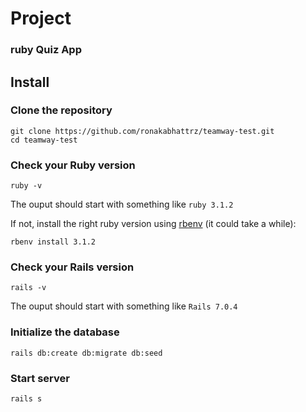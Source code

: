 # Project

### ruby Quiz App

## Install

### Clone the repository

```shell
git clone https://github.com/ronakabhattrz/teamway-test.git
cd teamway-test
```

### Check your Ruby version

```shell
ruby -v
```

The ouput should start with something like `ruby 3.1.2`

If not, install the right ruby version using [rbenv](https://github.com/rbenv/rbenv) (it could take a while):

```shell
rbenv install 3.1.2
```

### Check your Rails version

```shell
rails -v
```

The ouput should start with something like `Rails 7.0.4`

### Initialize the database

```shell
rails db:create db:migrate db:seed
```

### Start server

```shell
rails s
```